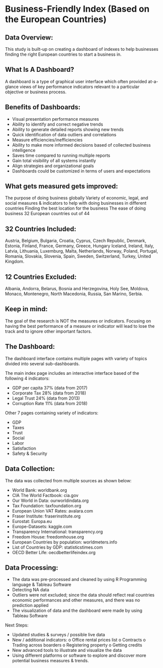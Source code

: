 # Business-Friendly Index (Based on the European Countries)

## Data Overview: 


This study is built-up on creating a dashboard of indexes to help businesses finding the right European countries to start a business in.

## What Is A Dashboard?
A dashboard is a type of graphical user interface which often provided at-a-glance views of key performance indicators relevant to a particular objective or business process.

## Benefits of Dashboards:
-	Visual presentation performance measures
-	Ability to identify and correct negative trends
-	Ability to generate detailed reports showing new trends
-	Quick identification of data outliers and correlations
-	Measure efficiencies/inefficiencies 
-	Ability to make more informed decisions based of collected business intelligence 
-	Saves time compared to running multiple reports
-	Gain total visibility of all systems instantly
-	Align strategies and organizational goals
-	Dashboards could be customized in terms of users and expectations

## What gets measured gets improved:
The purpose of doing business globally
Variety of economic, legal, and social measures & indicators to help with doing businesses in different countries
Finding the best location for the business
The ease of doing business
32 European countries out of 44

## 32 Countries Included:
Austria, Belgium, Bulgaria, Croatia, Cyprus, Czech Republic, Denmark, Estonia, Finland, France, Germany, Greece, Hungary Iceland, Ireland, Italy, Latvia, Lithuania, Luxemburg, Malta, Netherlands, Norway, Poland, Portugal, Romania, Slovakia, Slovenia, Spain, Sweden, Switzerland, Turkey, United Kingdom.

## 12 Countries Excluded:
Albania, Andorra, Belarus, Bosnia and Herzegovina, Holy See, Moldova, Monaco, Montenegro, North Macedonia, Russia, San Marino, Serbia.

## Keep in mind:
The goal of the research is NOT the measures or indicators.
Focusing on having the best performance of a measure or indicator will lead to lose the track and to ignore other important factors.

## The Dashboard:
The dashboard interface contains multiple pages with variety of topics divided into several sub-dashboards.

The main index page includes an interactive interface based of the following 4 indicators:

-	GDP per capita 37% (data from 2017)
-	Corporate Tax 28% (data from 2018)
-	Legal Trust 24% (data from 2013)
-	Corruption Rate 11% (data from 2018)

Other 7 pages containing variety of indicators:

-	GDP
-	Taxes
-	Trust
-	Social
-	Labor
-	Satisfaction
-	Safety & Security

## Data Collection:
The data was collected from multiple sources as shown below:

-	World Bank: worldbank.org
-	CIA The World Factbook: cia.gov
-	Our World in Data: ourworldindata.org
-	Tax Foundation: taxfoundation.org
-	European Union VAT Rates: avalara.com
-	Fraser Institute: fraserinstitute.org
-	Eurostat: Europa.eu
-	Europe-Datasets: kaggle.com
-	Transparency International: transparency.org
-	Freedom House: freedomhouse.org
-	European Countries by population: worldmeters.info
-	List of Countries by GDP: statisticstimes.com
-	OECD Better Life: oecdbetterlifeindex.org

## Data Processing:
-	The data was pre-processed and cleaned by using R Programming language & Tableau Software
-	Detecting NA data
-	Outliers were not excluded; since the data should reflect real countries economic performances and other measures, and there was no prediction applied
-	The visualization of data and the dashboard were made by using Tableau Software

Next Steps:
-	Updated studies & surveys / possible live data
-	New / additional indicators:
o	Office rental prices list
o	Contracts
o	Trading across boarders
o	Registering property
o	Getting credits
-	New advanced tools to illustrate and visualize the data
-	Using different platforms or software to explore and discover more potential business measures & trends.
